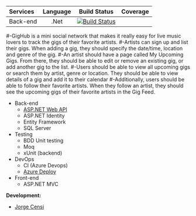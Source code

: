 

| Services | Language      | Build Status | Coverage  |
| :-------------|:-------------:| :-----------:| :--------:|
| Back-end    | .Net |[![Build Status](https://dev.azure.com/jorgecensi/GigHub/_apis/build/status/GigHub-ASP.NET-CI%20(develop)?branchName=develop)](https://dev.azure.com/jorgecensi/GigHub/_build/latest?definitionId=10&branchName=develop)|

#-GigHub is a mini social network that makes it really easy for live music lovers to track the gigs of their favorite artists. #-Artists can sign up and list their gigs. When adding a gig, they should specify the date/time, location and genre of the gig. #-An artist should have a page called My Upcoming Gigs. From there, they should be able to edit or remove an existing gig, or add another gig to the list. #-Users should be able to view all upcoming gigs or search them by artist, genre or location. They should be able to view details of a gig and add it to their calendar #-Additionally, users should be able to follow their favorite artists. When they follow an artist, they should see the upcoming gigs of their favorite artists in the Gig Feed.

* Back-end
  * [ASP.NET Web API](https://github.com/jorgecensi/GigHub)
  * ASP.NET Identity 
  * Entity Framework
  * SQL Server
* Testing
  * BDD Unit testing
  * Moq
  * xUnit (backend)    
* DevOps
  * CI (Azure Devops)
  * [Azure Deploy](https://gighub.azurewebsites.net/)  
* Front-end
  * ASP.NET MVC

**Development:**

* [Jorge Censi](https://github.com/jorgecensi)
